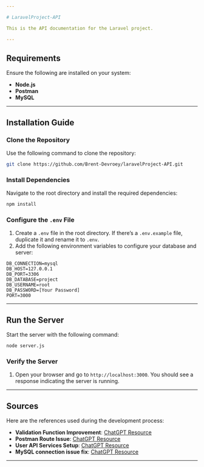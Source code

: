 ```yaml
---

# LaravelProject-API

This is the API documentation for the Laravel project.

---
```


## Requirements

Ensure the following are installed on your system:  
- **Node.js**  
- **Postman**  
- **MySQL**  

---

## Installation Guide

### Clone the Repository

Use the following command to clone the repository:  
```bash
git clone https://github.com/Brent-Devroey/laravelProject-API.git
```

### Install Dependencies

Navigate to the root directory and install the required dependencies:  
```bash
npm install
```

### Configure the `.env` File

1. Create a `.env` file in the root directory. If there’s a `.env.example` file, duplicate it and rename it to `.env`.  
2. Add the following environment variables to configure your database and server:

```env
DB_CONNECTION=mysql
DB_HOST=127.0.0.1
DB_PORT=3306
DB_DATABASE=project
DB_USERNAME=root
DB_PASSWORD=[Your Password]
PORT=3000
```
---

## Run the Server

Start the server with the following command:  
```bash
node server.js
```

### Verify the Server
1. Open your browser and go to `http://localhost:3000`. You should see a response indicating the server is running.

---


## Sources

Here are the references used during the development process:  
- **Validation Function Improvement**: [ChatGPT Resource](https://chatgpt.com/share/6788664f-78e4-800f-80ae-171dc2be64f1)  
- **Postman Route Issue**: [ChatGPT Resource](https://chatgpt.com/share/67886664-3ee4-800f-a00b-985afe91ce9a)  
- **User API Services Setup**: [ChatGPT Resource](https://chatgpt.com/share/678866f6-b230-800f-ba5a-9a537bd8c6c4)
- **MySQL connection issue fix**: [ChatGPT Resource](https://chatgpt.com/share/6788691e-5db8-800f-9544-7b8668207f75)

---
